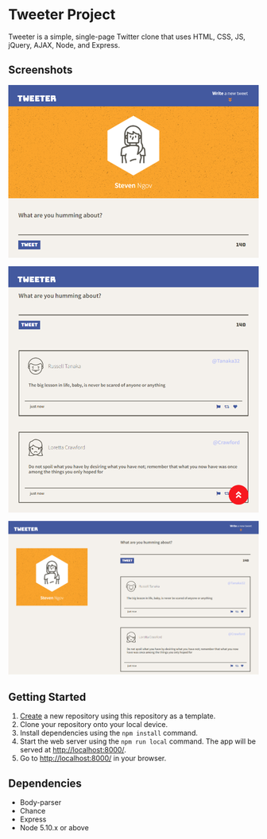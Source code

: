 # Tweeter Project

Tweeter is a simple, single-page Twitter clone that uses HTML, CSS, JS, jQuery, AJAX, Node, and Express.

## Screenshots
!["Screenshot of tweet compose box"](https://github.com/ngsv/tweeter/blob/master/docs/compose-tweet.PNG?raw=true)

!["Screenshot of tweets"](https://github.com/ngsv/tweeter/blob/master/docs/tweets.PNG?raw=true)

!["Screenshot of desktop view"](https://github.com/ngsv/tweeter/blob/master/docs/desktop-view.PNG?raw=true)

## Getting Started

1. [Create](https://docs.github.com/en/repositories/creating-and-managing-repositories/creating-a-repository-from-a-template) a new repository using this repository as a template.
2. Clone your repository onto your local device.
3. Install dependencies using the `npm install` command.
4. Start the web server using the `npm run local` command. The app will be served at <http://localhost:8000/>.
5. Go to <http://localhost:8000/> in your browser.

## Dependencies

- Body-parser
- Chance
- Express
- Node 5.10.x or above
